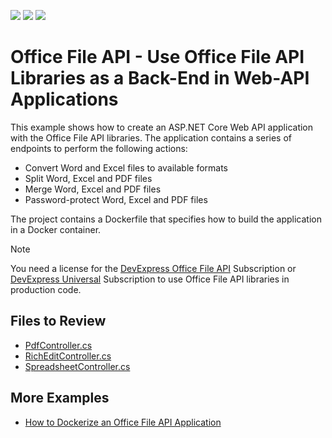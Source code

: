 <!-- default badges list -->
![](https://img.shields.io/endpoint?url=https://codecentral.devexpress.com/api/v1/VersionRange/697761947/23.1.5%2B)
[![](https://img.shields.io/badge/Open_in_DevExpress_Support_Center-FF7200?style=flat-square&logo=DevExpress&logoColor=white)](https://supportcenter.devexpress.com/ticket/details/T1192524)
[![](https://img.shields.io/badge/📖_How_to_use_DevExpress_Examples-e9f6fc?style=flat-square)](https://docs.devexpress.com/GeneralInformation/403183)
<!-- default badges end -->
# Office File API - Use Office File API Libraries as a Back-End in Web-API Applications

This example shows how to create an ASP.NET Core Web API application with the Office File API libraries. The application contains a series of endpoints to perform the following actions:

- Convert Word and Excel files to available formats
- Split Word, Excel and PDF files
- Merge Word, Excel and PDF files
- Password-protect Word, Excel and PDF files

 The project contains a Dockerfile that specifies how to build the application in a Docker container.

 > [!note]
 > You need a license for the [DevExpress Office File API](https://www.devexpress.com/products/net/office-file-api/) Subscription or [DevExpress Universal](https://www.devexpress.com/subscriptions/universal.xml) Subscription to use Office File API libraries in production code.

## Files to Review

 * [PdfController.cs](./CS/Controllers/PdfController.cs)
 * [RichEditController.cs](./CS/Controllers/RichEditController.cs)
 * [SpreadsheetController.cs](./CS/Controllers/SpreadsheetController.cs)

## More Examples

* [How to Dockerize an Office File API Application](https://github.com/DevExpress-Examples/dockerize-office-file-api-app)
